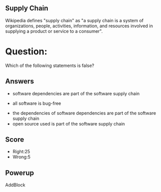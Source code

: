 ## Supply Chain
Wikipedia defines "supply chain"
as "a supply chain is a system of organizations,
people, activities, information,
and resources involved in supplying
a product or service to a consumer".

# Question:
Which of the following statements is false?

## Answers
- software dependencies are part of the software supply chain
* all software is bug-free
- the dependencies of software dependencies are part of the software supply chain
- open source used is part of the software supply chain

## Score
- Right:25
- Wrong:5

## Powerup
AddBlock

